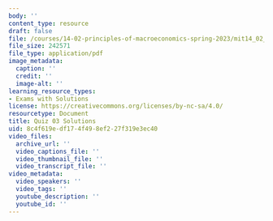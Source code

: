 ```yaml
---
body: ''
content_type: resource
draft: false
file: /courses/14-02-principles-of-macroeconomics-spring-2023/mit14_02_s23_quiz3_solutions.pdf
file_size: 242571
file_type: application/pdf
image_metadata:
  caption: ''
  credit: ''
  image-alt: ''
learning_resource_types:
- Exams with Solutions
license: https://creativecommons.org/licenses/by-nc-sa/4.0/
resourcetype: Document
title: Quiz 03 Solutions
uid: 8c4f619e-df17-4f49-8ef2-27f319e3ec40
video_files:
  archive_url: ''
  video_captions_file: ''
  video_thumbnail_file: ''
  video_transcript_file: ''
video_metadata:
  video_speakers: ''
  video_tags: ''
  youtube_description: ''
  youtube_id: ''
---
```

